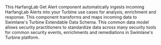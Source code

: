 This HarfangLab Get Alert component automatically ingests incoming HarfangLab Alerts into your Turbine use cases for analysis, enrichment and response. This component transforms and maps incoming data to Swimlane's Turbine Extendable Data Schema. This common data model allows security practitioners to standardize data across many security tools for common security events, enrichments and remediations in Swimlane's Turbine platform.